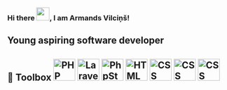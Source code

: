 ### Hi there <img src="https://raw.githubusercontent.com/MartinHeinz/MartinHeinz/master/wave.gif" width="30px">, I am Armands Vilciņš!
Young aspiring software developer
---
🧰 Toolbox
<img src="https://cdn.worldvectorlogo.com/logos/php-1.svg" alt="PHP Logo" width="50" height="50"/>
<img src="https://cdn.worldvectorlogo.com/logos/laravel-2.svg" alt="Laravel Logo" width="50" height="50"/>
<img src="https://cdn.worldvectorlogo.com/logos/phpstorm.svg" alt="PhpStorm Logo" width="50" height="50"/>
<img src="https://cdn.worldvectorlogo.com/logos/html-1.svg" alt="HTML Logo" width="50" height="50"/>
<img src="https://cdn.worldvectorlogo.com/logos/css-3.svg" alt="CSS Logo" width="50" height="50"/>
<img src="https://cdn.worldvectorlogo.com/logos/mysql-6.svg" alt="CSS Logo" width="50" height="50"/>
<img src="https://cdn.worldvectorlogo.com/logos/mysql-6.svg" alt="CSS Logo" width="50" height="50"/>
---

